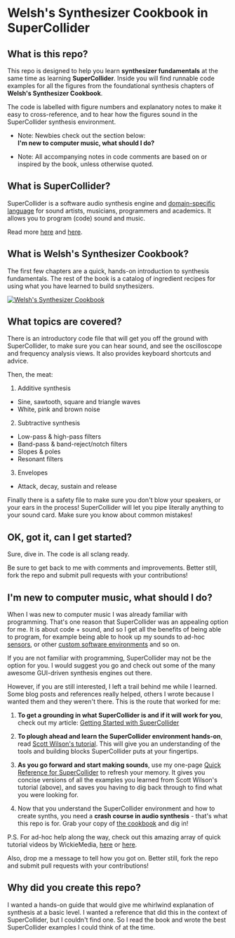 # Welsh's Synthesizer Cookbook in SuperCollider

## What is this repo?

This repo is designed to help you learn **synthesizer fundamentals** at the same time as learning **SuperCollider**. Inside you will find runnable code examples for all the figures from the foundational synthesis chapters of **Welsh's Synthesizer Cookbook**.

The code is labelled with figure numbers and explanatory notes to make it easy to cross-reference, and to hear how the figures sound in the SuperCollider synthesis environment.

- Note: Newbies check out the section below:  
**I'm new to computer music, what should I do?**

- Note: All accompanying notes in code comments are based on or inspired by the book, unless otherwise quoted.

## What is SuperCollider?

SuperCollider is a software audio synthesis engine and [domain-specific language](http://en.wikipedia.org/wiki/Domain-specific_language) for sound artists, musicians, programmers and academics. It allows you to program (code) sound and music.

Read more [here](http://jahya.net/blog/?2012-05-getting-started-with-supercollider) and [here](http://en.wikipedia.org/wiki/SuperCollider).

## What is Welsh's Synthesizer Cookbook?

The first few chapters are a quick, hands-on introduction to synthesis fundamentals. The rest of the book is a catalog of ingredient recipes for using what you have learned to build snythesizers.

[ ![Welsh's Synthesizer Cookbook](http://3.bp.blogspot.com/-Kllf8JcKhcM/UpLsxkKci6I/AAAAAAAAC64/oFjvvJr74is/s400/cookbook.jpg) ](http://www.amazon.com/Welshs-Synthesizer-Cookbook-Programming-Universal/dp/B000ERHA4S)

## What topics are covered?

There is an introductory code file that will get you off the ground with SuperCollider, to make sure you can hear sound, and see the oscilloscope and frequency analysis views. It also provides keyboard shortcuts and advice.

Then, the meat:

1. Additive synthesis
 - Sine, sawtooth, square and triangle waves
 - White, pink and brown noise
2. Subtractive synthesis
 - Low-pass & high-pass filters
 - Band-pass & band-reject/notch filters
 - Slopes & poles
 - Resonant filters
3. Envelopes
 - Attack, decay, sustain and release

Finally there is a safety file to make sure you don't blow your speakers, or your ears in the process! SuperCollider will let you pipe literally anything to your sound card. Make sure you know about common mistakes!

## OK, got it, can I get started?

Sure, dive in. The code is all sclang ready.

Be sure to get back to me with comments and improvements. Better still, fork the repo and submit pull requests with your contributions!

## I'm new to computer music, what should I do?

When I was new to computer music I was already familiar with programming. That's one reason that SuperCollider was an appealing option for me. It is about code + sound, and so I get all the benefits of being able to program, for example being able to hook up my sounds to ad-hoc [sensors](https://www.adafruit.com/), or other [custom software environments](http://www.openframeworks.cc/) and so on.

If you are not familiar with programming, SuperCollider may not be the option for you. I would suggest you go and check out some of the many awesome GUI-driven synthesis engines out there.

However, if you are still interested, I left a trail behind me while I learned. Some blog posts and references really helped, others I wrote because I wanted them and they weren't there. This is the route that worked for me:

1. **To get a grounding in what SuperCollider is and if it will work for you**, check out my article: [Getting Started with SuperCollider](http://jahya.net/blog/?2012-05-getting-started-with-supercollider)

2. **To plough ahead and learn the SuperCollider environment hands-on**, read [Scott Wilson's tutorial](http://supercollider.svn.sourceforge.net/viewvc/supercollider/trunk/common/build/Help/Tutorials/Getting-Started/Getting%20Started%20With%20SC.html). This will give you an understanding of the tools and building blocks SuperCollider puts at your fingertips.

3. **As you go forward and start making sounds**, use my one-page [Quick Reference for SuperCollider](http://jahya.net/blog/?2012-06-quickref-for-supercollider) to refresh your memory. It gives you concise versions of all the examples you learned from Scott Wilson's tutorial (above), and saves you having to dig back through to find what you were looking for.

4. Now that you understand the SuperCollider environment and how to create synths, you need a **crash course in audio synthesis** - that's what this repo is for. Grab your copy of [the cookbook](http://www.amazon.com/Welshs-Synthesizer-Cookbook-Programming-Universal/dp/B000ERHA4S) and dig in!

P.S. For ad-hoc help along the way, check out this amazing array of quick tutorial videos by WickieMedia, [here](http://www.youtube.com/user/wickiemedia) or [here](http://www.wickiemedia.net/audio-tutorials.html).

Also, drop me a message to tell how you got on. Better still, fork the repo and submit pull requests with your contributions!

## Why did you create this repo?

I wanted a hands-on guide that would give me whirlwind explanation of synthesis at a basic level. I wanted a reference that did this in the context of SuperCollider, but I couldn't find one. So I read the book and wrote the best SuperCollider examples I could think of at the time.